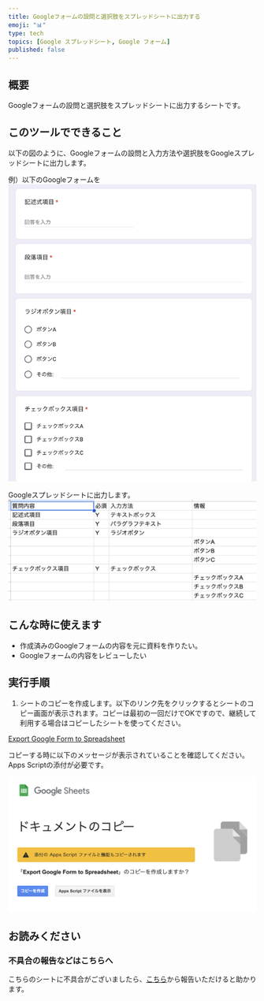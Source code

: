 ```yaml
---
title: Googleフォームの設問と選択肢をスプレッドシートに出力する
emoji: "📊"
type: tech
topics: [Google スプレッドシート, Google フォーム]
published: false
---
```

## 概要
Googleフォームの設問と選択肢をスプレッドシートに出力するシートです。


## このツールでできること
以下の図のように、Googleフォームの設問と入力方法や選択肢をGoogleスプレッドシートに出力します。

例）以下のGoogleフォームを
![](/images/google/export-form-to-spreadsheet/01.png)

Googleスプレッドシートに出力します。
![](/images/google/export-form-to-spreadsheet/02.png)

## こんな時に使えます
- 作成済みのGoogleフォームの内容を元に資料を作りたい。
- Googleフォームの内容をレビューしたい

## 実行手順
1. シートのコピーを作成します。以下のリンク先をクリックするとシートのコピー画面が表示されます。コピーは最初の一回だけでOKですので、継続して利用する場合はコピーしたシートを使ってください。

[Export Google Form to Spreadsheet](https://docs.google.com/spreadsheets/d/1Q0YKNGBhEuMNGWB5gvBLQsvfACta36rxS1cGjFOkUNk/copy?usp=sharing)

コピーする時に以下のメッセージが表示されていることを確認してください。Apps Scriptの添付が必要です。

![](/images/google/export-form-to-spreadsheet/copy.png)

## お読みください

### 不具合の報告などはこちらへ
こちらのシートに不具合がございましたら、[こちら](https://github.com/kwaka1208/issues/issues)から報告いただけると助かります。